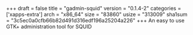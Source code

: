 +++
draft = false
title = "gadmin-squid"
version = "0.1.4-2"
categories = ['xapps-extra']
arch = "x86_64"
size = "83860"
usize = "313009"
sha1sum = "3c5ec0a0cfb66b82d491d316edf196a25204a226"
+++
An easy to use GTK+ administration tool for SQUID
